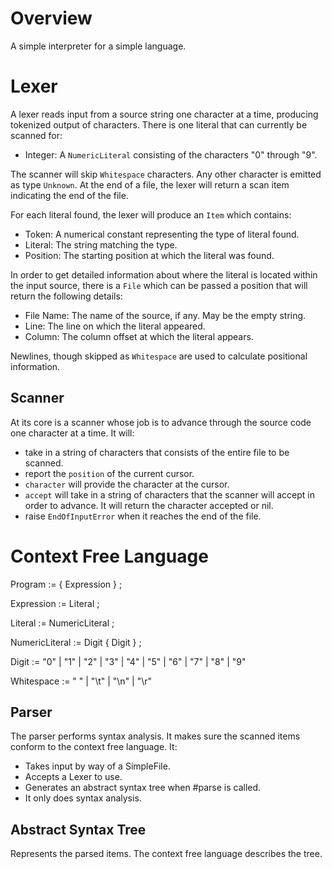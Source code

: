 # Overview

A simple interpreter for a simple language.

# Lexer

A lexer reads input from a source string one character at a time, producing
tokenized output of characters. There is one literal that can currently be
scanned for:

- Integer: A `NumericLiteral` consisting of the characters "0" through "9".

The scanner will skip `Whitespace` characters. Any other character is
emitted as type `Unknown`. At the end of a file, the lexer will return a
scan item indicating the end of the file.

For each literal found, the lexer will produce an `Item` which contains:

- Token: A numerical constant representing the type of literal found.
- Literal: The string matching the type.
- Position: The starting position at which the literal was found.

In order to get detailed information about where the literal is located
within the input source, there is a `File` which can be passed a position
that will return the following details:

- File Name: The name of the source, if any. May be the empty string.
- Line: The line on which the literal appeared.
- Column: The column offset at which the literal appears.

Newlines, though skipped as `Whitespace` are used to calculate positional
information.

## Scanner

At its core is a scanner whose job is to advance through the source code one
character at a time. It will:

- take in a string of characters that consists of the entire file to be
  scanned.
- report the `position` of the current cursor.
- `character` will provide the character at the cursor.
- `accept` will take in a string of characters that the scanner will accept
  in order to advance. It will return the character accepted or nil.
- raise `EndOfInputError` when it reaches the end of the file.

# Context Free Language

Program := { Expression } ;

Expression := Literal ;

Literal := NumericLiteral ;

NumericLiteral := Digit { Digit } ;

Digit := "0" | "1" | "2" | "3" | "4" | "5" | "6" | "7" | "8" | "9"

Whitespace := " " | "\t" | "\n" | "\r"

## Parser

The parser performs syntax analysis. It makes sure the scanned items conform
to the context free language. It:

- Takes input by way of a SimpleFile.
- Accepts a Lexer to use.
- Generates an abstract syntax tree when #parse is called.
- It only does syntax analysis.

## Abstract Syntax Tree

Represents the parsed items. The context free language describes the tree.

